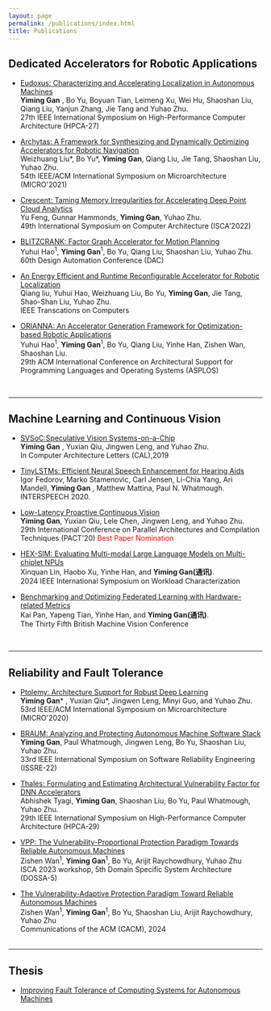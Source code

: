 ```yaml
---
layout: page
permalink: /publications/index.html
title: Publications
---
```



## Dedicated Accelerators for Robotic Applications

- [Eudoxus: Characterizing and Accelerating Localization in Autonomous Machines](https://gyiming.github.io/file/hpca2021.pdf)<br>**Yiming Gan** , Bo Yu, Boyuan Tian, Leimeng Xu, Wei Hu, Shaoshan Liu, Qiang Liu, Yanjun Zhang, Jie Tang and Yuhao Zhu.<br>27th IEEE International Symposium on High-Performance Computer Architecture (HPCA-27)<br>

- [Archytas: A Framework for Synthesizing and Dynamically Optimizing Accelerators for Robotic Navigation]()<br>Weizhuang Liu*, Bo Yu*, **Yiming Gan**, Qiang Liu, Jie Tang, Shaoshan Liu, Yuhao Zhu. <br> 54th IEEE/ACM International Symposium on Microarchitecture (MICRO'2021)<br>

- [Crescent: Taming Memory Irregularities for Accelerating Deep Point Cloud Analytics]()<br>Yu Feng, Gunnar Hammonds, **Yiming Gan**, Yuhao Zhu. <br> 49th International Symposium on Computer Architecture (ISCA'2022)<br>

- [BLITZCRANK: Factor Graph Accelerator for Motion Planning](https://gyiming.github.io/file/ISSRE-22-camera-ready.pdf)<br>Yuhui Hao<sup>1</sup>, **Yiming Gan**<sup>1</sup>, Bo Yu, Qiang Liu, Shaoshan Liu, Yuhao Zhu.<br>60th Design Automation Conference (DAC)<br>

- [An Energy Efficient and Runtime Reconfigurable Accelerator for Robotic Localization]()<br>Qiang liu, Yuhui Hao, Weizhuang Liu, Bo Yu, **Yiming Gan**, Jie Tang, Shao-Shan Liu, Yuhao Zhu.<br>IEEE Transcations on Computers<br>

- [ORIANNA: An Accelerator Generation Framework for Optimization-based Robotic Applications]()<br>Yuhui Hao<sup>1</sup>, **Yiming Gan**<sup>1</sup>, Bo Yu, Qiang Liu, Yinhe Han, Zishen Wan, Shaoshan Liu.<br>29th ACM International Conference on Architectural Support for Programming Languages and Operating Systems (ASPLOS) <br>

  <br>

---

## Machine Learning and Continuous Vision

- [SVSoC:Speculative Vision Systems-on-a-Chip]()<br>**Yiming Gan** , Yuxian Qiu, Jingwen Leng, and Yuhao Zhu.<br>In Computer Architecture Letters (CAL),2019<br>

- [TinyLSTMs: Efficient Neural Speech Enhancement for Hearing Aids]()<br>Igor Fedorov, Marko Stamenovic, Carl Jensen, Li-Chia Yang, Ari Mandell, **Yiming Gan** , Matthew Mattina, Paul N. Whatmough.<br>INTERSPEECH 2020. 

- [Low-Latency Proactive Continuous Vision](https://gyiming.github.io/file/PACT2020.pdf)<br>**Yiming Gan**, Yuxian Qiu, Lele Chen, Jingwen Leng, and Yuhao Zhu.<br>29th International Conference on Parallel Architectures and Compilation Techniques (PACT'20)<font color='red'> Best Paper Nomination </font><br> 

- [HEX-SIM: Evaluating Multi-modal Large Language Models on Multi-chiplet NPUs]()<br>Xinquan Lin, Haobo Xu, Yinhe Han, and **Yiming Gan(通讯)**. <br>2024 IEEE International Symposium on Workload Characterization<br>

- [Benchmarking and Optimizing Federated Learning with Hardware-related Metrics]()<br>Kai Pan, Yapeng Tian, Yinhe Han, and **Yiming Gan(通讯)**. <br>The Thirty Fifth British Machine Vision Conference<br>

  <br>

---

## Reliability and Fault Tolerance

- [Ptolemy: Architecture Support for Robust Deep Learning](https://gyiming.github.io/file/MICRO2020.pdf)<br>**Yiming Gan*** , Yuxian Qiu*, Jingwen Leng, Minyi Guo, and Yuhao Zhu.<br>53rd IEEE/ACM International Symposium on Microarchitecture (MICRO'2020)<br> 

- [BRAUM: Analyzing and Protecting Autonomous Machine Software Stack](https://gyiming.github.io/file/ISSRE-22-camera-ready.pdf)<br>**Yiming Gan**, Paul Whatmough, Jingwen Leng, Bo Yu, Shaoshan Liu, Yuhao Zhu.<br>33rd IEEE International Symposium on Software Reliability Engineering (ISSRE-22)<br>

- [Thales: Formulating and Estimating Architectural Vulnerability Factor for DNN Accelerators](https://gyiming.github.io/file/ISSRE-22-camera-ready.pdf)<br>Abhishek Tyagi, **Yiming Gan**, Shaoshan Liu, Bo Yu, Paul Whatmough, Yuhao Zhu.<br>29th IEEE International Symposium on High-Performance Computer Architecture (HPCA-29)<br>

- [VPP: The Vulnerability-Proportional Protection Paradigm Towards Reliable Autonomous Machines]()<br>Zishen Wan<sup>1</sup>, **Yiming Gan**<sup>1</sup>,  Bo Yu, Arijit Raychowdhury, Yuhao Zhu<br> ISCA 2023 workshop, 5th Domain Specific System Architecture (DOSSA-5)<br>

- [The Vulnerability-Adaptive Protection Paradigm Toward Reliable Autonomous Machines]()<br>Zishen Wan<sup>1</sup>, **Yiming Gan**<sup>1</sup>, Bo Yu, Shaoshan Liu, Arijit Raychowdhury, Yuhao Zhu<br>Communications of the ACM (CACM), 2024<br>
  <br>

---

## Thesis

- [Improving Fault Tolerance of Computing Systems for Autonomous Machines](https://horizon-lab.org/pubs/GanDissertation2023.pdf)

  <br>
